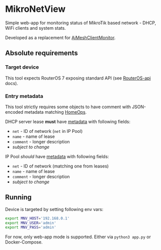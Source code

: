# MikroNetView

Simple web-app for monitoring status of MikroTik based network - DHCP, WiFi clients and system stats.

Developed as a replacement for [AiMeshClientMonitor](https://github.com/danielskowronski/AiMeshClientMonitor). 

## Absolute requirements

### Target device

This tool expects RouterOS 7 exposing standard API (see [RouterOS-api](https://pypi.org/project/RouterOS-api/) docs).

### Entry metadata

This tool strictly requires some objects to have comment with JSON-encoded metadata matching [HomeOps](https://github.com/skowronski-cloud/HomeOps).

DHCP server lease **must** have [metadata](https://github.com/skowronski-cloud/HomeOps/blob/master/HomeOpsTerraformRoot/NetClients/leases.tf) with following fields:

- `net` - ID of network (`net` in IP Pool)
- `name` - name of lease
- `comment` - longer description
- *subject to change*

IP Pool *should* have [metadata](https://github.com/skowronski-cloud/HomeOps/blob/master/HomeOpsTerraformRoot/NetCore/dhcp.tf) with following fields:

- `net` - ID of network (matching one from leases)
- `name` - name of lease
- `comment` - longer description
- *subject to change*

## Running

Device is targeted by setting following env vars:

```bash
export MNV_HOST='192.168.0.1'
export MNV_USER='admin'
export MNV_PASS='admin'
```

For now, only web-app mode is supported. Either via `python3 app.py` or Docker-Compose.
